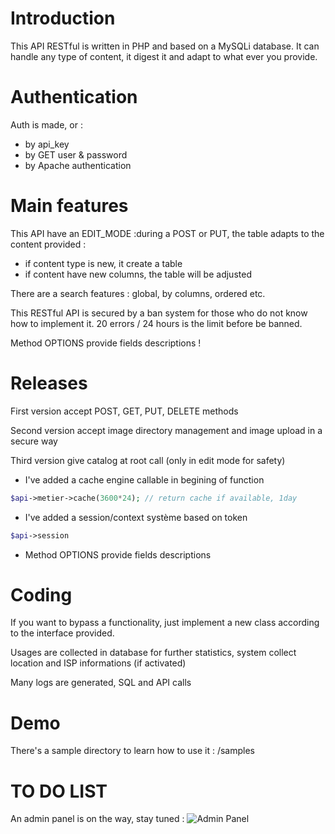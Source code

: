 # Introduction
This API RESTful is written in PHP and based on a MySQLi database. It can handle any type of content, it digest it and adapt to what ever you provide.

# Authentication 
Auth is made, or : 
- by api_key
- by GET user & password
- by Apache authentication

# Main features
This API have an EDIT_MODE :during a POST or PUT, the table adapts to the content provided :
- if content type is new, it create a table
- if content have new columns, the table will be adjusted

There are a search features : global, by columns, ordered etc.

This RESTful API is secured by a ban system for those who do not know how to implement it. 20 errors / 24 hours is the limit before be banned.

Method OPTIONS provide fields descriptions !

# Releases
First version accept POST, GET, PUT, DELETE methods

Second version accept image directory management and image upload in a secure way

Third version give catalog at root call (only in edit mode for safety)
- I've added a cache engine callable in begining of function
```php
$api->metier->cache(3600*24); // return cache if available, 1day
```
- I've added a session/context système based on token
```php
$api->session
```
- Method OPTIONS provide fields descriptions 

# Coding
If you want to bypass a functionality, just implement a new class according to the interface provided.

Usages are collected in database for further statistics, system collect location and ISP informations (if activated)

Many logs are generated, SQL and API calls

# Demo
There's a sample directory to learn how to use it : /samples

# TO DO LIST
An admin panel is on the way, stay tuned :
![Admin Panel](https://img4.hostingpics.net/pics/540494Pressepapier10.jpg)

